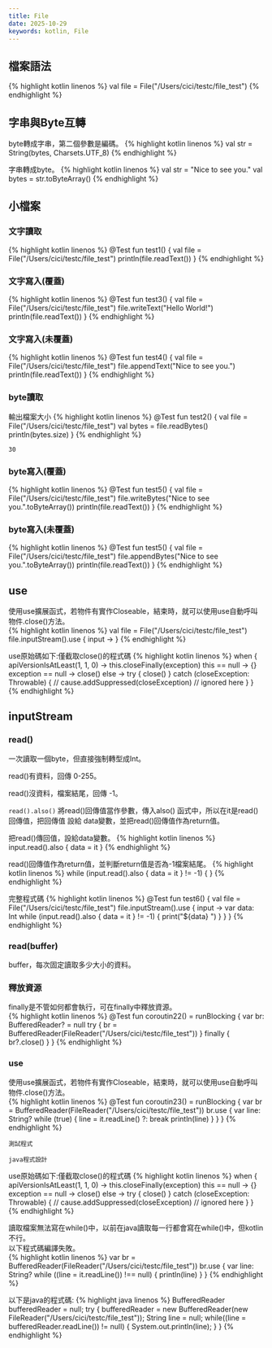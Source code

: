 ```yaml
---
title: File
date: 2025-10-29
keywords: kotlin, File
---
```

## 檔案語法
{% highlight kotlin linenos %}
val file = File("/Users/cici/testc/file_test")
{% endhighlight %}

## 字串與Byte互轉
byte轉成字串，第二個參數是編碼。
{% highlight kotlin linenos %}
val str = String(bytes, Charsets.UTF_8)
{% endhighlight %}

字串轉成byte。
{% highlight kotlin linenos %}
val str = "Nice to see you."
val bytes = str.toByteArray()
{% endhighlight %}

## 小檔案
### 文字讀取
{% highlight kotlin linenos %}
  @Test
  fun test1() {
    val file = File("/Users/cici/testc/file_test")
    println(file.readText())
  }
{% endhighlight %}

### 文字寫入(覆蓋)
{% highlight kotlin linenos %}
  @Test
  fun test3() {
    val file = File("/Users/cici/testc/file_test")
    file.writeText("Hello World!")
    println(file.readText())
  }
{% endhighlight %}

### 文字寫入(未覆蓋)
{% highlight kotlin linenos %}
  @Test
  fun test4() {
    val file = File("/Users/cici/testc/file_test")
    file.appendText("Nice to see you.")
    println(file.readText())
  }
{% endhighlight %}

### byte讀取
輸出檔案大小
{% highlight kotlin linenos %}
  @Test
  fun test2() {
    val file = File("/Users/cici/testc/file_test")
    val bytes = file.readBytes()
    println(bytes.size)
  }
{% endhighlight %}
```
30
```
### byte寫入(覆蓋)
{% highlight kotlin linenos %}
  @Test
  fun test5() {
    val file = File("/Users/cici/testc/file_test")
    file.writeBytes("Nice to see you.".toByteArray())
    println(file.readText())
  }
{% endhighlight %}

### byte寫入(未覆蓋)
{% highlight kotlin linenos %}
  @Test
  fun test5() {
    val file = File("/Users/cici/testc/file_test")
    file.appendBytes("Nice to see you.".toByteArray())
    println(file.readText())
  }
{% endhighlight %}

## use
使用use擴展函式，若物件有實作Closeable，結束時，就可以使用use自動呼叫物件.close()方法。<br>
{% highlight kotlin linenos %}
val file = File("/Users/cici/testc/file_test")
file.inputStream().use { input ->
}
{% endhighlight %}

use原始碼如下:僅截取close()的程式碼
{% highlight kotlin linenos %}
when {
    apiVersionIsAtLeast(1, 1, 0) -> this.closeFinally(exception)
    this == null -> {}
    exception == null -> close()
    else ->
        try {
            close()
        } catch (closeException: Throwable) {
            // cause.addSuppressed(closeException) // ignored here
        }
}
{% endhighlight %}

## inputStream
### read()
一次讀取一個byte，但直接強制轉型成Int。<br>

read()有資料，回傳 0-255。<br>

read()沒資料，檔案結尾，回傳 -1。<br>

`read().also()` 將read()回傳值當作參數，傳入also() 函式中，所以在it是read()回傳值，把回傳值 設給 data變數，並把read()回傳值作為return值。<br>

把read()傳回值，設給data變數。
{% highlight kotlin linenos %}
input.read().also { data = it }
{% endhighlight %}

read()回傳值作為return值，並判斷return值是否為-1檔案結尾。
{% highlight kotlin linenos %}
while (input.read().also { data = it } != -1) { }
{% endhighlight %}

完整程式碼
{% highlight kotlin linenos %}
  @Test
  fun test6() {
    val file = File("/Users/cici/testc/file_test")
    file.inputStream().use { input ->
      var data: Int
      while (input.read().also { data = it } != -1) {
        print("${data} ")
      }
    }
  }
{% endhighlight %}

### read(buffer)
buffer，每次固定讀取多少大小的資料。<br>








### 釋放資源
finally是不管如何都會執行，可在finally中釋放資源。<br>
{% highlight kotlin linenos %}
  @Test
  fun coroutin22() = runBlocking {
    var br: BufferedReader? = null
    try {
      br = BufferedReader(FileReader("/Users/cici/testc/file_test"))
    } finally {
      br?.close()
    }
  }
{% endhighlight %}



### use
使用use擴展函式，若物件有實作Closeable，結束時，就可以使用use自動呼叫物件.close()方法。<br>
{% highlight kotlin linenos %}
@Test
fun coroutin23() = runBlocking {
  var br = BufferedReader(FileReader("/Users/cici/testc/file_test"))
  br.use {
    var line: String?
    while (true) {
      line = it.readLine() ?: break
      println(line)
    }
  }
}
{% endhighlight %}
```
測試程式

java程式設計
```

use原始碼如下:僅截取close()的程式碼
{% highlight kotlin linenos %}
when {
    apiVersionIsAtLeast(1, 1, 0) -> this.closeFinally(exception)
    this == null -> {}
    exception == null -> close()
    else ->
        try {
            close()
        } catch (closeException: Throwable) {
            // cause.addSuppressed(closeException) // ignored here
        }
}
{% endhighlight %}

讀取檔案無法寫在while()中，以前在java讀取每一行都會寫在while()中，但kotlin不行。<br>
以下程式碼編譯失敗。<br>
{% highlight kotlin linenos %}
var br = BufferedReader(FileReader("/Users/cici/testc/file_test"))
br.use {
  var line: String?
  while ((line = it.readLine()) !== null) {
    println(line)
  }
}
{% endhighlight %}

以下是java的程式碼:
{% highlight java linenos %}
BufferedReader bufferedReader = null;
try {
  bufferedReader = new BufferedReader(new FileReader("/Users/cici/testc/file_test"));
  String line = null;
  while((line = bufferedReader.readLine()) != null) {
    System.out.println(line);
  }
}
{% endhighlight %}